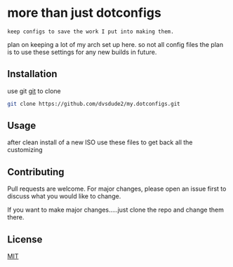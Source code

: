 <h1 align="center"><my.dotconfigs></h1>

<p align="center"><project-description></p>

# more than just dotconfigs

    keep configs to save the work I put into making them.
plan on keeping a lot of my arch set up here. so not all config files
the plan is to use these settings for any new builds in future.

## Installation

use git [git](https://git-scm.com/) to clone

```bash
git clone https://github.com/dvsdude2/my.dotconfigs.git
```

## Usage

after clean install of a new ISO
use these files to get back all the customizing

## Contributing

Pull requests are welcome. For major changes, please open an issue first to
discuss what you would like to change.

If you want to make major changes.....just clone the repo and change them there.

## License

[MIT](https://choosealicense.com/licenses/mit/)
